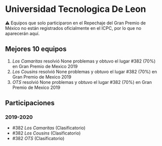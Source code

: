 # Universidad Tecnologica De Leon

:warning: Equipos que solo participaron en el Repechaje del Gran Premio de México no están registrados oficialmente en el ICPC, por lo que no aparecerán aquí.

## Mejores 10 equipos

1. _Los Camaritas_ resolvió None problemas y obtuvo el lugar #382 (70%) en Gran Premio de Mexico 2019
1. _Los Cousins_ resolvió None problemas y obtuvo el lugar #382 (70%) en Gran Premio de Mexico 2019
1. _OTS_ resolvió None problemas y obtuvo el lugar #382 (70%) en Gran Premio de Mexico 2019

## Participaciones

### 2019-2020

- #382 _Los Camaritas_ (Clasificatorio)
- #382 _Los Cousins_ (Clasificatorio)
- #382 _OTS_ (Clasificatorio)



